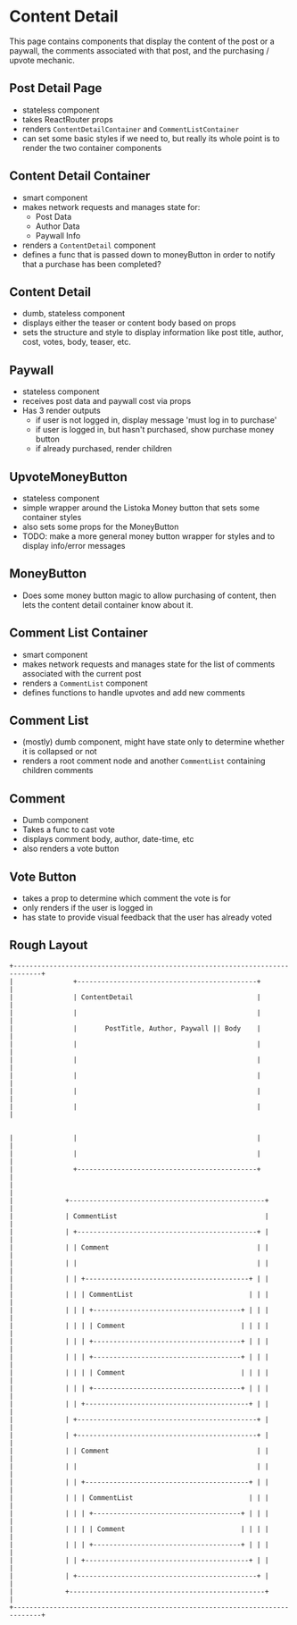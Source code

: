 # Content Detail

This page contains components that display the content of the post or a paywall,
the comments associated with that post, and the purchasing / upvote mechanic.

## Post Detail Page
- stateless component
- takes ReactRouter props
- renders `ContentDetailContainer` and `CommentListContainer`
- can set some basic styles if we need to, but really its whole point is to
  render the two container components

## Content Detail Container
- smart component
- makes network requests and manages state for:
    - Post Data
    - Author Data
    - Paywall Info
- renders a `ContentDetail` component
- defines a func that is passed down to moneyButton in order to notify that a
  purchase has been completed?

## Content Detail
- dumb, stateless component
- displays either the teaser or content body based on props
- sets the structure and style to display information like post title, author,
  cost, votes, body, teaser, etc.

## Paywall
- stateless component
- receives post data and paywall cost via props
- Has 3 render outputs
  - if user is not logged in, display message 'must log in to purchase'
  - if user is logged in, but hasn't purchased, show purchase money button
  - if already purchased, render children

## UpvoteMoneyButton
- stateless component
- simple wrapper around the Listoka Money button that sets some container styles
- also sets some props for the MoneyButton 
- TODO: make a more general money button wrapper for styles and to display info/error messages
 
## MoneyButton
- Does some money button magic to allow purchasing of content, then lets the
  content detail container know about it.

## Comment List Container
- smart component
- makes network requests and manages state for the list of comments associated
  with the current post
- renders a `CommentList` component
- defines functions to handle upvotes and add new comments
 
## Comment List
- (mostly) dumb component, might have state only to determine whether it is
  collapsed or not
- renders a root comment node and another `CommentList` containing children
  comments

## Comment 
- Dumb component
- Takes a func to cast vote
- displays comment body, author, date-time, etc
- also renders a vote button

## Vote Button
- takes a prop to determine which comment the vote is for
- only renders if the user is logged in
- has state to provide visual feedback that the user has already voted

## Rough Layout
```
+-----------------------------------------------------------------------------+
|               +---------------------------------------------+               |
|               | ContentDetail                               |               |
|               |                                             |               |
|               |       PostTitle, Author, Paywall || Body    |               |
|               |                                             |               |
|               |                                             |               |
|               |                                             |               |
|               |                                             |               |
|               |                                             |               |


|               |                                             |               |
|               |                                             |               |
|               +---------------------------------------------+               |
|                                                                             |
|             +-------------------------------------------------+             |
|             | CommentList                                     |             |
|             | +---------------------------------------------+ |             |
|             | | Comment                                     | |             |
|             | |                                             | |             |
|             | | +-----------------------------------------+ | |             |
|             | | | CommentList                             | | |             |
|             | | | +-------------------------------------+ | | |             |
|             | | | | Comment                             | | | |             |
|             | | | +-------------------------------------+ | | |             |
|             | | | +-------------------------------------+ | | |             |
|             | | | | Comment                             | | | |             |
|             | | | +-------------------------------------+ | | |             |
|             | | +-----------------------------------------+ | |             |
|             | +---------------------------------------------+ |             |
|             | +---------------------------------------------+ |             |
|             | | Comment                                     | |             |
|             | |                                             | |             |
|             | | +-----------------------------------------+ | |             |
|             | | | CommentList                             | | |             |
|             | | | +-------------------------------------+ | | |             |
|             | | | | Comment                             | | | |             |
|             | | | +-------------------------------------+ | | |             |
|             | | +-----------------------------------------+ | |             |
|             | +---------------------------------------------+ |             |
|             +-------------------------------------------------+             |
+-----------------------------------------------------------------------------+
```